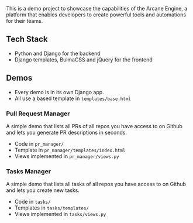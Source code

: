 This is a demo project to showcase the capabilities of the Arcane Engine, a platform that enables developers to create 
powerful tools and automations for their teams.

## Tech Stack
* Python and Django for the backend
* Django templates, BulmaCSS and jQuery for the frontend

## Demos

* Every demo is in its own Django app.
* All use a based template in `templates/base.html`

### Pull Request Manager
A simple demo that lists all PRs of all repos you have access to on Github and lets you 
generate PR descriptions in seconds.

* Code in `pr_manager/`
* Template in `pr_manager/templates/index.html`
* Views implemented in `pr_manager/views.py`

### Tasks Manager
A simple demo that lists all tasks of all repos you have access to on Github and lets you
create new tasks.

* Code in `tasks/`
* Templates in `tasks/templates/`
* Views implemented in `tasks/views.py`